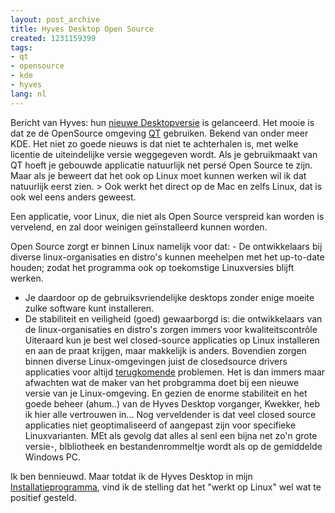 ```yaml
---
layout: post_archive
title: Hyves Desktop Open Source
created: 1231159399
tags:
- qt
- opensource
- kde
- hyves
lang: nl
---
```

Bericht van Hyves: hun [nieuwe Desktopversie](http://raymond.hyves.nl/blog/18764963/Pretty_Cute_Hyves_voor_op_je_PC/Ro4D/) is gelanceerd. Het mooie is dat ze de OpenSource omgeving [QT](http://trolltech.com/products) gebruiken. Bekend van onder meer KDE. Het niet zo goede nieuws is dat niet te achterhalen is, met welke licentie de uiteindelijke versie weggegeven wordt. Als je gebruikmaakt van QT hoeft je gebouwde applicatie natuurlijk net persé Open Source te zijn. Maar als je beweert dat het ook op Linux moet kunnen werken wil ik dat natuurlijk eerst zien. > Ook werkt het direct op de Mac en zelfs Linux, dat is ook wel eens anders geweest.

Een applicatie, voor Linux, die niet als Open Source verspreid kan worden is vervelend, en zal door weinigen geïnstalleerd kunnen worden.

Open Source zorgt er binnen Linux namelijk voor dat: - De ontwikkelaars bij diverse linux-organisaties en distro's kunnen meehelpen met het up-to-date houden; zodat het programma ook op toekomstige Linuxversies blijft werken.
 - Je daardoor op de gebruiksvriendelijke desktops zonder enige moeite zulke software kunt installeren. 
  - De stabiliteit en veiligheid (goed) gewaarborgd is: die ontwikkelaars van de linux-organisaties en distro's zorgen immers voor kwaliteitscontrôle
Uiteraard kun je best wel closed-source applicaties op Linux installeren en aan de praat krijgen, maar makkelijk is anders. Bovendien zorgen binnen diverse Linux-omgevingen juist de closedsource drivers applicaties voor altijd [terugkomende](http://www.google.com/search?hl=nl&q=ubuntu+problems+nvidia&btnG=Zoeken&lr=) problemen. Het is dan immers maar afwachten wat de maker van het probgramma doet bij een nieuwe versie van je Linux-omgeving. En gezien de enorme stabiliteit en het goede beheer (ahum..) van de Hyves Desktop vorganger, Kwekker, heb ik hier alle vertrouwen in... Nog verveldender is dat veel closed source applicaties niet geoptimaliseerd of aangepast zijn voor specifieke Linuxvarianten. MEt als gevolg dat alles al senl een bijna net zo'n grote versie-, blbliotheek en bestandenrommeltje wordt als op de gemiddelde Windows PC.

Ik ben bennieuwd. Maar totdat ik de Hyves Desktop in mijn [Installatieprogramma](https://help.ubuntu.com/community/SynapticHowto), vind ik de stelling dat het "werkt op Linux" wel wat te positief gesteld.
